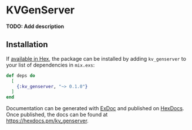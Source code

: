 # KVGenServer

**TODO: Add description**

## Installation

If [available in Hex](https://hex.pm/docs/publish), the package can be installed
by adding `kv_genserver` to your list of dependencies in `mix.exs`:

```elixir
def deps do
  [
    {:kv_genserver, "~> 0.1.0"}
  ]
end
```

Documentation can be generated with [ExDoc](https://github.com/elixir-lang/ex_doc)
and published on [HexDocs](https://hexdocs.pm). Once published, the docs can
be found at <https://hexdocs.pm/kv_genserver>.

